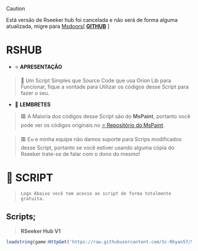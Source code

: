 > [!caution]
> Está versão de Rseeker hub foi cancelada e não será de forma alguma atualizada, migre para [Msdoors](https://msdoors-gg.vercel.app/)[ [**GITHUB**](https://github.com/Sc-rhyan57/msdoors) ]


# **RSHUB**
- ⭐ **APRESENTAÇÃO**
> 📄 Um Script Simples que Source Code que usa Orion Lib para Funcionar, fique a vontade para Utilizar os códigos desse Script para fazer o seu.

- 🔔 **LEMBRETES**
> 🟩 A Maioria dos códigos desse Script são do **MsPaint**, portanto você pode ver os códigos originais no [⭐ Repositório do MsPaint](https://github.com/Sc-Rhyan57/mspaint).

> 🟥 Eu e minha equipe não damos suporte para Scrips modificados desse Script, portanto se você estiver usando alguma cópia do Rseeker trate-se de falar com o dono do mesmo!

# 📂 **SCRIPT**
> ``Logo Abaixo você tem acesso ao script de forma totalmente gratuita.``

## **Scripts;**
> **RSeeker Hub V1**
```js
loadstring(game:HttpGet('https://raw.githubusercontent.com/Sc-Rhyan57/Sc-script/refs/heads/main/rseeker-Exploit.lua'))()
```
